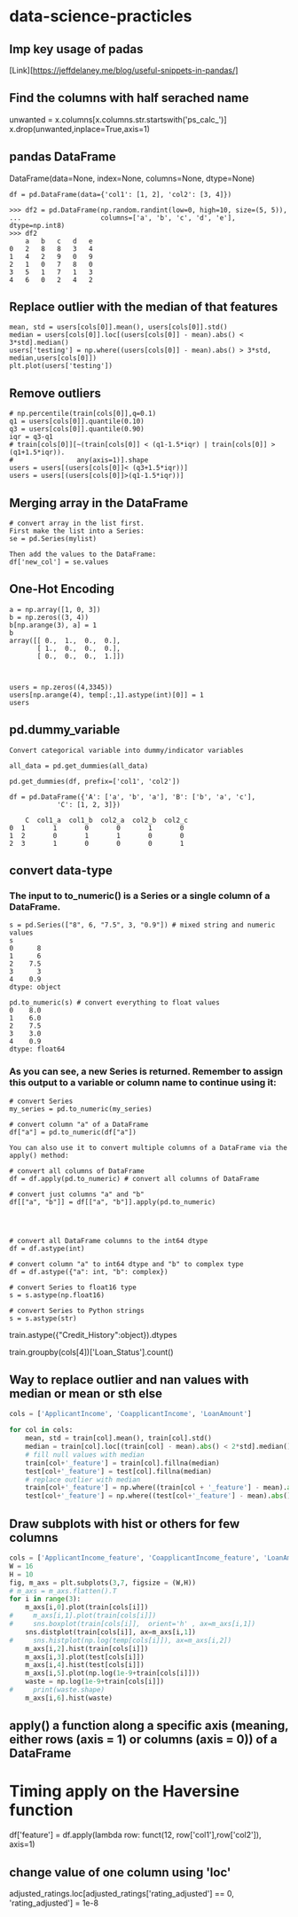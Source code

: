 # data-science-practicles

## Imp key usage of padas

[Link][https://jeffdelaney.me/blog/useful-snippets-in-pandas/]

## Find the columns with half serached name
unwanted = x.columns[x.columns.str.startswith('ps_calc_')]
x.drop(unwanted,inplace=True,axis=1)

## pandas DataFrame
 DataFrame(data=None, index=None, columns=None, dtype=None)

    df = pd.DataFrame(data={'col1': [1, 2], 'col2': [3, 4]})

    >>> df2 = pd.DataFrame(np.random.randint(low=0, high=10, size=(5, 5)),
    ...                    columns=['a', 'b', 'c', 'd', 'e'], dtype=np.int8)
    >>> df2
        a   b   c   d   e
    0   2   8   8   3   4
    1   4   2   9   0   9
    2   1   0   7   8   0
    3   5   1   7   1   3
    4   6   0   2   4   2


## Replace outlier with the median of that features
    mean, std = users[cols[0]].mean(), users[cols[0]].std()
    median = users[cols[0]].loc[(users[cols[0]] - mean).abs() < 3*std].median()
    users['testing'] = np.where((users[cols[0]] - mean).abs() > 3*std, median,users[cols[0]])
    plt.plot(users['testing'])
    
    
## Remove outliers
    # np.percentile(train[cols[0]],q=0.1)
    q1 = users[cols[0]].quantile(0.10)
    q3 = users[cols[0]].quantile(0.90)
    iqr = q3-q1
    # train[cols[0]][~(train[cols[0]] < (q1-1.5*iqr) | train[cols[0]] > (q1+1.5*iqr)).
    #                any(axis=1)].shape
    users = users[(users[cols[0]]< (q3+1.5*iqr))]
    users = users[(users[cols[0]]>(q1-1.5*iqr))]



## Merging array in the DataFrame
    # convert array in the list first.
    First make the list into a Series:
    se = pd.Series(mylist)
    
    Then add the values to the DataFrame:
    df['new_col'] = se.values


## One-Hot Encoding
    a = np.array([1, 0, 3])
    b = np.zeros((3, 4))
    b[np.arange(3), a] = 1
    b
    array([[ 0.,  1.,  0.,  0.],
           [ 1.,  0.,  0.,  0.],
           [ 0.,  0.,  0.,  1.]])
           

 
    users = np.zeros((4,3345))
    users[np.arange(4), temp[:,1].astype(int)[0]] = 1 
    users
        
        

## pd.dummy_variable
    Convert categorical variable into dummy/indicator variables
    
    all_data = pd.get_dummies(all_data)
    
    pd.get_dummies(df, prefix=['col1', 'col2'])
    
    df = pd.DataFrame({'A': ['a', 'b', 'a'], 'B': ['b', 'a', 'c'],
                'C': [1, 2, 3]})

        C  col1_a  col1_b  col2_a  col2_b  col2_c
    0  1       1       0       0       1       0
    1  2       0       1       1       0       0
    2  3       1       0       0       0       1
  
        
## convert data-type

### The input to to_numeric() is a Series or a single column of a DataFrame.

    s = pd.Series(["8", 6, "7.5", 3, "0.9"]) # mixed string and numeric values
    s
    0      8
    1      6
    2    7.5
    3      3
    4    0.9
    dtype: object

    pd.to_numeric(s) # convert everything to float values
    0    8.0
    1    6.0
    2    7.5
    3    3.0
    4    0.9
    dtype: float64

### As you can see, a new Series is returned. Remember to assign this output to a variable or column name to continue using it:

    # convert Series
    my_series = pd.to_numeric(my_series)

    # convert column "a" of a DataFrame
    df["a"] = pd.to_numeric(df["a"])

    You can also use it to convert multiple columns of a DataFrame via the apply() method:

    # convert all columns of DataFrame
    df = df.apply(pd.to_numeric) # convert all columns of DataFrame

    # convert just columns "a" and "b"
    df[["a", "b"]] = df[["a", "b"]].apply(pd.to_numeric)




    # convert all DataFrame columns to the int64 dtype
    df = df.astype(int)

    # convert column "a" to int64 dtype and "b" to complex type
    df = df.astype({"a": int, "b": complex})

    # convert Series to float16 type
    s = s.astype(np.float16)

    # convert Series to Python strings
    s = s.astype(str)




train.astype({"Credit_History":object}).dtypes

train.groupby(cols[4])['Loan_Status'].count()






## Way to replace outlier and nan values with median or mean or sth else
```python 
cols = ['ApplicantIncome', 'CoapplicantIncome', 'LoanAmount']

for col in cols:
    mean, std = train[col].mean(), train[col].std()
    median = train[col].loc[(train[col] - mean).abs() < 2*std].median()
    # fill null values with median
    train[col+'_feature'] = train[col].fillna(median)
    test[col+'_feature'] = test[col].fillna(median)
    # replace outlier with median
    train[col+'_feature'] = np.where((train[col + '_feature'] - mean).abs() > 2*std, median,train[col+'_feature'])
    test[col+'_feature'] = np.where((test[col+'_feature'] - mean).abs() > 2*std, median,test[col+'_feature'])
```


## Draw subplots with hist or others for few columns
```python
cols = ['ApplicantIncome_feature', 'CoapplicantIncome_feature', 'LoanAmount_feature']
W = 16
H = 10
fig, m_axs = plt.subplots(3,7, figsize = (W,H))
# m_axs = m_axs.flatten().T
for i in range(3):
    m_axs[i,0].plot(train[cols[i]])
#     m_axs[i,1].plot(train[cols[i]])
#     sns.boxplot(train[cols[i]],  orient='h' , ax=m_axs[i,1])
    sns.distplot(train[cols[i]], ax=m_axs[i,1])
#     sns.histplot(np.log(temp[cols[i]]), ax=m_axs[i,2])
    m_axs[i,2].hist(train[cols[i]])
    m_axs[i,3].plot(test[cols[i]])
    m_axs[i,4].hist(test[cols[i]])
    m_axs[i,5].plot(np.log(1e-9+train[cols[i]]))
    waste = np.log(1e-9+train[cols[i]])
#     print(waste.shape)
    m_axs[i,6].hist(waste)

```











## apply() a function along a specific axis (meaning, either rows (axis = 1) or columns (axis = 0)) of a DataFrame


# Timing apply on the Haversine function

 df['feature'] = df.apply(lambda row: funct(12, row['col1'],row['col2']), axis=1)



## change value of one column using 'loc'
adjusted_ratings.loc[adjusted_ratings['rating_adjusted'] == 0, 'rating_adjusted'] = 1e-8




